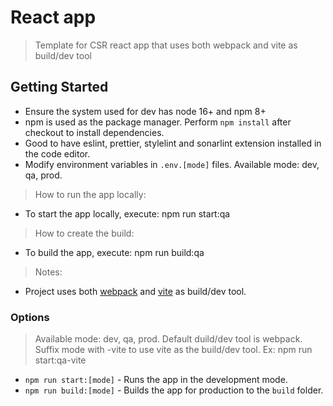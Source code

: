 # React app

> Template for CSR react app that uses both webpack and vite as build/dev tool

## Getting Started

- Ensure the system used for dev has node 16+ and npm 8+
- npm is used as the package manager. Perform `npm install` after checkout to install dependencies.
- Good to have eslint, prettier, stylelint and sonarlint extension installed in the code editor.
- Modify environment variables in `.env.[mode]` files. Available mode: dev, qa, prod.

> How to run the app locally:

- To start the app locally, execute: npm run start:qa

> How to create the build:

- To build the app, execute: npm run build:qa

> Notes:

- Project uses both [webpack](https://webpack.js.org/ 'webpack') and [vite](https://vitejs.dev/ 'vite') as build/dev tool.

### Options

> Available mode: dev, qa, prod. Default duild/dev tool is webpack. Suffix mode with -vite to use vite as the build/dev tool. Ex: npm run start:qa-vite

- `npm run start:[mode]` - Runs the app in the development mode.
- `npm run build:[mode]` - Builds the app for production to the `build` folder.
